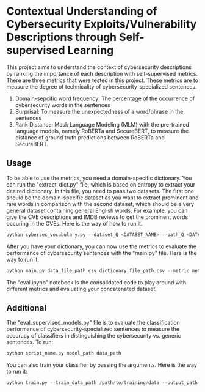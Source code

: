 # Contextual Understanding of Cybersecurity Exploits/Vulnerability Descriptions through Self-supervised Learning
This project aims to understand the context of cybersecurity descriptions by ranking the importance of each description with self-supervised metrics. There are three metrics that were tested in this project. These metrics are to measure the degree of technicality of cybersecurity-specialized sentences.

1) Domain-sepcific word frequency: The percentage of the occurrence of cybersecurity words in the sentences
2) Surprisal: To measure the unexpectedness of a word/phrase in the sentences
3) Rank Distance: Mask Language Modeling (MLM) with the pre-trained language models, namely RoBERTa and SecureBERT, to measure the distance of ground truth predictions between RoBERTa and SecureBERT.

## Usage
To be able to use the metrics, you need a domain-specific dictionary. You can run the "extract_dict.py" file, which is based on entropy to extract your desired dictionary. In this file, you need to pass two datasets. The first one should be the domain-specific dataset as you want to extract prominent and rare words in comparison with the second dataset, which should be a very general dataset containing general English words. For example, you can give the CVE descriptions and IMDB reviews to get the prominent words occuring in the CVEs. Here is the way of how to run it.
```python
python cybersec_vocabulary.py --dataset_Q <DATASET_NAME> --path_Q <DATASET_PATH> --dataset_Q_prime <DATASET_NAME> --path_Q_prime <DATASET_PATH>
```

After you have your dictionary, you can now use the metrics to evaluate the performance of cybersecurity sentences with the "main.py" file. Here is the way to run it:

```python
python main.py data_file_path.csv dictionary_file_path.csv --metric metric_name --normalize normalization_type
```
The "eval.ipynb" notebook is the consolidated code to play around with different metrics and evaluating your concatenated dataset.

## Additional
The "eval_supervised_models.py" file is to evaluate the classification performance of cybersecurity-specialized sentences to measure the accuracy of classifiers in distinguishing the cybersecurity vs. generic sentences. To run:
```python
python script_name.py model_path data_path
```

You can also train your classifier by passing the arguments. Here is the way to run it:
```python
python train.py --train_data_path /path/to/training/data --output_path /path/to/save/trained/model --batch_size 64 --learning_rate 0.0001 --num_epochs 20 --print_freq 50
```
